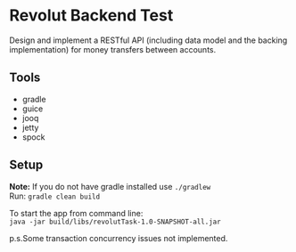 # Revolut Backend Test
Design and implement a RESTful API (including data model and the backing implementation)
for money transfers between accounts.

## Tools

* gradle
* guice
* jooq
* jetty
* spock

## Setup
__Note:__ If you do not have gradle installed use `./gradlew`      
Run: `gradle clean build`

To start the app from command line:  
`java -jar build/libs/revolutTask-1.0-SNAPSHOT-all.jar`

p.s.Some transaction concurrency issues not implemented.